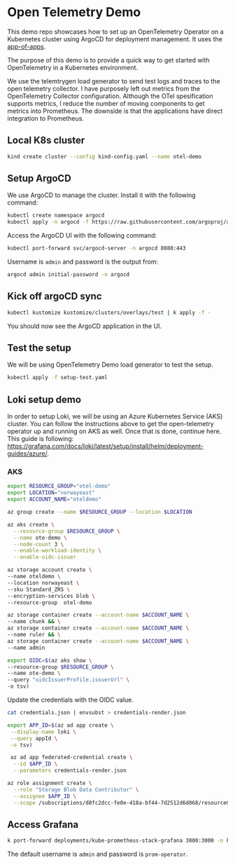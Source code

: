 # Open Telemetry Demo

This demo repo showcases how to set up an OpenTelemetry Operator on a
Kubernetes cluster using ArgoCD for deployment management. It uses the
[app-of-apps](https://argo-cd.readthedocs.io/en/stable/operator-manual/cluster-bootstrapping/#app-of-apps-pattern).

The purpose of this demo is to provide a quick way to get started with
OpenTelemetry in a Kubernetes environment.

We use the telemtrygen load generator to send test logs and traces to the open
telemetry collector. I have purposely left out metrics from the OpenTelemetry
Collector configuration. Although the OTel spesification supports metrics, I
reduce the number of moving components to get metrics into Prometheus. The
downside is that the applications have direct integration to Prometheus.

## Local K8s cluster

```bash
kind create cluster --config kind-config.yaml --name otel-demo
```

## Setup ArgoCD

We use ArgoCD to manage the cluster. Install it with the following command:

```bash
kubectl create namespace argocd
kubectl apply -n argocd -f https://raw.githubusercontent.com/argoproj/argo-cd/stable/manifests/install.yaml
```

Access the ArgoCD UI with the following command:

```bash
kubectl port-forward svc/argocd-server -n argocd 8080:443
```

Username is `admin` and password is the output from:

```bash
argocd admin initial-password -n argocd
```

## Kick off argoCD sync

```bash
kubectl kustomize kustomize/clusters/overlays/test | k apply -f -
```

You should now see the ArgoCD application in the UI.

## Test the setup

We will be using OpenTelemetry Demo load generator to test the setup.

```bash
kubectl apply -f setup-test.yaml
```

## Loki setup demo

In order to setup Loki, we will be using an Azure Kubernetes Service (AKS)
cluster. You can follow the instructions above to get the open-telemetry
operator up and running on AKS as well. Once that is done, continue here. This
guide is following:
<https://grafana.com/docs/loki/latest/setup/install/helm/deployment-guides/azure/>.

### AKS

```bash
export RESOURCE_GROUP="otel-demo"
export LOCATION="norwayeast"
export ACCOUNT_NAME="oteldemo"
```

```bash
az group create --name $RESOURCE_GROUP --location $LOCATION
```

```bash
az aks create \
  --resource-group $RESOURCE_GROUP \
  --name ote-demo \
  --node-count 3 \
  --enable-workload-identity \
  --enable-oidc-issuer
```

```bash
az storage account create \
--name oteldemo \
--location norwayeast \
--sku Standard_ZRS \
--encryption-services blob \
--resource-group  otel-demo
```

```bash
az storage container create --account-name $ACCOUNT_NAME \
--name chunk && \
az storage container create --account-name $ACCOUNT_NAME \
--name ruler && \
az storage container create --account-name $ACCOUNT_NAME \
--name admin
```

```bash
export OIDC=$(az aks show \
--resource-group $RESOURCE_GROUP \
--name ote-demo \
--query "oidcIssuerProfile.issuerUrl" \
-o tsv)
```

Update the credentials with the OIDC value.

```bash
cat credentials.json | envsubst > credentials-render.json
```

```bash
export APP_ID=$(az ad app create \
 --display-name loki \
 --query appId \
 -o tsv)
 ```

```bash
 az ad app federated-credential create \
  --id $APP_ID \
  --parameters credentials-render.json
```

```bash
az role assignment create \
  --role "Storage Blob Data Contributor" \
  --assignee $APP_ID \
  --scope /subscriptions/d8fc2dcc-fe0e-418a-bf44-7d2512d6d068/resourceGroups/$RESOURCE_GROUP/providers/Microsoft.Storage/storageAccounts/$ACCOUNT_NAME
```

## Access Grafana

```bash
k port-forward deployments/kube-prometheus-stack-grafana 3000:3000 -n kube-prometheus-stack
```

The default username is `admin` and password is `prom-operator`.
